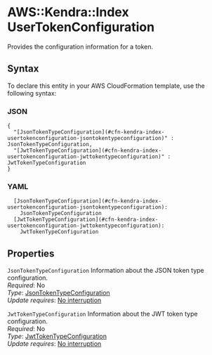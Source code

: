 # AWS::Kendra::Index UserTokenConfiguration<a name="aws-properties-kendra-index-usertokenconfiguration"></a>

Provides the configuration information for a token\.

## Syntax<a name="aws-properties-kendra-index-usertokenconfiguration-syntax"></a>

To declare this entity in your AWS CloudFormation template, use the following syntax:

### JSON<a name="aws-properties-kendra-index-usertokenconfiguration-syntax.json"></a>

```
{
  "[JsonTokenTypeConfiguration](#cfn-kendra-index-usertokenconfiguration-jsontokentypeconfiguration)" : JsonTokenTypeConfiguration,
  "[JwtTokenTypeConfiguration](#cfn-kendra-index-usertokenconfiguration-jwttokentypeconfiguration)" : JwtTokenTypeConfiguration
}
```

### YAML<a name="aws-properties-kendra-index-usertokenconfiguration-syntax.yaml"></a>

```
  [JsonTokenTypeConfiguration](#cfn-kendra-index-usertokenconfiguration-jsontokentypeconfiguration):
    JsonTokenTypeConfiguration
  [JwtTokenTypeConfiguration](#cfn-kendra-index-usertokenconfiguration-jwttokentypeconfiguration):
    JwtTokenTypeConfiguration
```

## Properties<a name="aws-properties-kendra-index-usertokenconfiguration-properties"></a>

`JsonTokenTypeConfiguration` <a name="cfn-kendra-index-usertokenconfiguration-jsontokentypeconfiguration"></a>
Information about the JSON token type configuration\.  
_Required_: No  
_Type_: [JsonTokenTypeConfiguration](aws-properties-kendra-index-jsontokentypeconfiguration.md)  
_Update requires_: [No interruption](https://docs.aws.amazon.com/AWSCloudFormation/latest/UserGuide/using-cfn-updating-stacks-update-behaviors.html#update-no-interrupt)

`JwtTokenTypeConfiguration` <a name="cfn-kendra-index-usertokenconfiguration-jwttokentypeconfiguration"></a>
Information about the JWT token type configuration\.  
_Required_: No  
_Type_: [JwtTokenTypeConfiguration](aws-properties-kendra-index-jwttokentypeconfiguration.md)  
_Update requires_: [No interruption](https://docs.aws.amazon.com/AWSCloudFormation/latest/UserGuide/using-cfn-updating-stacks-update-behaviors.html#update-no-interrupt)
